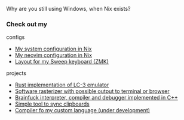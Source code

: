 Why are you still using Windows, when Nix exists?

### Check out my
configs
- [My system configuration in Nix](https://github.com/NikodemMarek/dotfiles)
- [My neovim configuration in Nix](https://github.com/NikodemMarek/neovim)
- [Layout for my Sweep keyboard (ZMK)](https://github.com/NikodemMarek/zmk-config)

projects
- [Rust implementation of LC-3 emulator](https://github.com/NikodemMarek/lc3-rust)
- [Software rasterizer with possible output to terminal or browser](https://github.com/NikodemMarek/simple-3d)
- [Brainfuck interpreter, compiler and debugger implemented in C++](https://github.com/NikodemMarek/brainhack)
- [Simple tool to sync clipboards](https://github.com/NikodemMarek/clipboard-sync)
- [Compiler fo my custom language (under development)](https://github.com/NikodemMarek/nilang)
